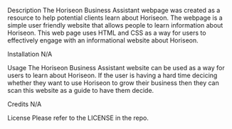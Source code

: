 Description
The Horiseon Business Assistant webpage was created as a resource to help potential clients learn about Horiseon. The webpage is a simple user friendly website that allows people to learn information about Horiseon. This web page uses HTML and CSS as a way for users to effectively engage with an informational website about Horiseon.

Installation
N/A

Usage
The Horiseon Business Assistant website can be used as a way for users to learn about Horiseon. If the user is having a hard time decicing whether they want to use Horiseon to grow their business then they can scan this website as a guide to have them decide.  

Credits
N/A

License
Please refer to the LICENSE in the repo.
